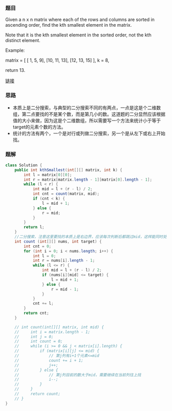### 题目
Given a n x n matrix where each of the rows and columns are sorted in ascending order, find the kth smallest element in the matrix.

Note that it is the kth smallest element in the sorted order, not the kth distinct element.

Example:

matrix = [
   [ 1,  5,  9],
   [10, 11, 13],
   [12, 13, 15]
],
k = 8,

return 13.

[链接](https://leetcode-cn.com/problems/kth-smallest-element-in-a-sorted-matrix)
### 思路
- 本质上是二分搜索，与典型的二分搜索不同的有两点，一点是这是个二维数组，第二点要找的不是某个数，而是第几小的数。这道题的二分显然应该根据值的大小来做，因为这是个二维数组，所以需要写一个方法来统计小于等于target的元素个数的方法。
- 统计的方法有两个，一个是对行或列做二分搜索，另一个是从左下或右上开始找。
### 题解
```java
class Solution {
    public int kthSmallest(int[][] matrix, int k) {
        int l = matrix[0][0];
        int r = matrix[matrix.length - 1][matrix[0].length - 1];
        while (l < r) {
            int mid = l + (r - l) / 2;
            int cnt = count(matrix, mid);
            if (cnt < k) {
                l = mid + 1;
            } else {
                r = mid;
            }
        }
        return l;
    }
    //二分搜索，注意这里要找的本质上是右边界，应该每次判断后都跳过mid，这样能同时处理正常情况和右边界是最右元素的corner case
    int count (int[][] nums, int target) {
        int cnt = 0;
        for (int i = 0; i < nums.length; i++) {
            int l = 0;
            int r = nums[i].length - 1;
            while (l <= r) {
                int mid = l + (r - l) / 2;
                if (nums[i][mid] <= target) {
                    l = mid + 1;
                } else {
                    r = mid - 1;
                }
            }
            cnt += l;
        }
        return cnt;
    }

    // int count(int[][] matrix, int mid) {
    //     int i = matrix.length - 1;
    //     int j = 0;
    //     int count = 0;
    //     while (i >= 0 && j < matrix[i].length) {
    //         if (matrix[i][j] <= mid) {
    //             // 第j列有i+1个元素<=mid
    //             count += i + 1;
    //             j++;
    //         } else {
    //             // 第j列目前的数大于mid，需要继续在当前列往上找
    //             i--;
    //         }
    //     }
    //     return count;
    // }
}
```
